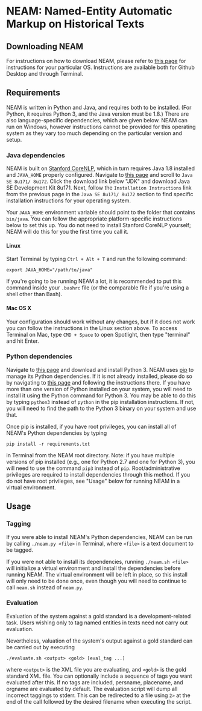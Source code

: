 # NEAM: Named-Entity Automatic Markup on Historical Texts

## Downloading NEAM
For instructions on how to download NEAM, please refer to 
[this page](https://help.github.com/articles/cloning-a-repository/) for instructions for your
particular OS. Instructions are available both for Github Desktop and through Terminal.

## Requirements
NEAM is written in Python and Java, and requires both to be installed. (For Python, it requires
Python 3, and the Java version must be 1.8.) There are also language-specific dependencies,
which are given below. NEAM can run on Windows, however instructions cannot be provided for 
this operating system as they vary too much depending on the particular version and setup.

### Java dependencies
NEAM is built on [Stanford CoreNLP](https://stanfordnlp.github.io/CoreNLP/download.html), which
in turn requires Java 1.8 installed and `JAVA_HOME` properly configured. Navigate to 
[this page](http://www.oracle.com/technetwork/java/javase/downloads/index.html) and scroll to 
`Java SE 8u171/ 8u172`. Click the download link below "JDK" and download Java SE Development Kit
8u171. Next, follow the `Installation Instructions` link from the previous page in
the `Java SE 8u171/ 8u172` section to find specific installation instructions for your operating 
system.

Your `JAVA_HOME` environment variable should point to the folder that contains `bin/java`. You 
can follow the appropriate platform-specific instructions below to set this up. You do not need 
to install Stanford CoreNLP yourself; NEAM will do this for you the first time you call it.

#### Linux
Start Terminal by typing `Ctrl + Alt + T` and run the following command:

`export JAVA_HOME="/path/to/java"`

If you're going to be running NEAM a lot, it is recommended to put this command inside your
`.bashrc` file (or the comparable file if you're using a shell other than Bash).

#### Mac OS X
Your configuration should work without any changes, but if it does not work you can follow the
instructions in the Linux section above. To access Terminal on Mac, type `CMD + Space` to open 
Spotlight, then type "terminal" and hit Enter.

### Python dependencies
Navigate to [this page](https://www.python.org/downloads/) and download and install Python 3. 
NEAM uses [pip](https://pypi.python.org/pypi/pip) to manage its Python dependencies. If it is
not already installed, please do so by navigating to 
[this page](https://pip.pypa.io/en/stable/installing/) and following the instructions there. If
you have more than one version of Python installed on your system, you will need to install it 
using the Python command for Python 3. You may be able to do this by typing `python3` instead 
of `python` in the pip installation instructions. If not, you will need to find the path to the
Python 3 binary on your system and use that. 

Once pip is installed, if you have root privileges, you can install all of NEAM's Python 
dependencies by typing

`pip install -r requirements.txt`

in Terminal from the NEAM root directory. Note: if you have multiple versions of pip installed 
(e.g., one for Python 2.7 and one for Python 3), you will need to use the command `pip3` instead
of `pip`. Root/administrative privileges are required to install dependencies through this 
method. If you do not have root privileges, see "Usage" below for running NEAM in a virtual 
environment.

## Usage

### Tagging
If you were able to install NEAM's Python dependencies, NEAM can be run by calling
`./neam.py <file>` in Terminal, where `<file>` is a text document to be tagged. 

If you were not able to install its dependencies, running `./neam.sh <file>` will initialize a 
virtual environment and install the dependencies before running NEAM. The virtual environment 
will be left in place, so this install will only need to be done once, even though you will need
to continue to call `neam.sh` instead of `neam.py`.

### Evaluation

Evaluation of the system against a gold standard is a development-related task. Users wishing 
only to tag named entities in texts need not carry out evaluation.

Nevertheless, valuation of the system's output against a gold standard can be carried out by 
executing

`./evaluate.sh <output> <gold> [eval_tag ...]`

where `<output>` is the XML file you are evaluating, and `<gold>` is the gold standard XML file.
You can optionally include a sequence of tags you want evaluated after this. If no tags are 
included, persname, placename, and orgname are evaluated by default. The evaluation script will 
dump all incorrect taggings to stderr. This can be redirected to a file using `2>` at the end of
the call followed by the desired filename when executing the script.
